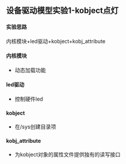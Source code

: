 ## 设备驱动模型实验1-kobject点灯

#### 实验思路

内核模块+led驱动+kobject+kobj_attribute

#### 内核模块

- 动态加载功能

#### led驱动

- 控制硬件led

#### kobject

- 在/sys创建目录项

#### kobj_attribute

- 为kobject对象的属性文件提供独有的读写接口
